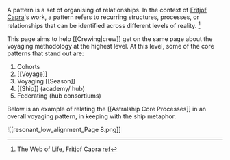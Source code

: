 A pattern is a set of organising of relationships. In the context of [Fritjof Capra](https://www.fritjofcapra.net/about/)'s work, a pattern refers to recurring structures, processes, or relationships that can be identified across different levels of reality. [^1]

This page aims to help [[Crewing|crew]] get on the same page about the voyaging methodology at the highest level. At this level, some of the core patterns that stand out are:
1. Cohorts
2. [[Voyage]]
3. Voyaging [[Season]]
4. [[Ship]] (academy/ hub)
5. Federating (hub consortiums)

Below is an example of relating the [[Astralship Core Processes]] in an overall voyaging pattern, in keeping with the ship metaphor.

![[resonant_low_alignment_Page 8.png]]

[^1]: The Web of Life, Fritjof Capra [ref](https://app.thestorygraph.com/books/489436b4-4f47-4528-b34a-df424a428b2d)